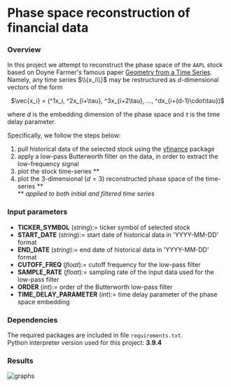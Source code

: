 # Phase space reconstruction of financial data
### Overview
In this project we attempt to reconstruct the phase space of the ```AAPL``` stock based on Doyne Farmer's famous paper [Geometry from a Time Series](https://www.datascienceassn.org/sites/default/files/Geometry%20from%20a%20Time%20Series.pdf).<br>
Namely, any time series $\\{x_i\\}$ may be restructured as $d$-dimensional vectors of the form 
<p align="center">
$\vec{x_i} = (^1x_i, ^2x_{i+\tau}, ^3x_{i+2\tau}, ..., ^dx_{i+(d-1)\cdot\tau})$
</p>

where _d_ is the embedding dimension of the phase space and $\tau$ is the time delay parameter.

Specifically, we follow the steps below:
1. pull historical data of the selected stock using the [yfinance](https://pypi.org/project/yfinance/) package
1. apply a low-pass Butterworth filter on the data, in order to extract the low-frequency signal
1. plot the stock time-series **
1. plot the $3$-dimensional ($d = 3$) reconstructed phase space of the time-series ** <br>
\** _applied to both initial and filtered time series_

### Input parameters
-  __TICKER_SYMBOL__ (_string_):= ticker symbol of selected stock
-  __START_DATE__ (_string_):= start date of historical data in 'YYYY-MM-DD' format
-  __END_DATE__ (_string_):= end date of historical data in 'YYYY-MM-DD' format
-  __CUTOFF_FREQ__ (_float_):= cutoff frequency for the low-pass filter
-  __SAMPLE_RATE__ (_float_):= sampling rate of the input data used for the low-pass filter
-  __ORDER__ (_int_):= order of the Butterworth low-pass filter
-  __TIME_DELAY_PARAMETER__ (_int_):= time delay parameter of the phase space embedding

### Dependencies
The required packages are included in file ```requirements.txt```.<br>
Python interpreter version used for this project: **3.9.4**

### Results
![graphs](https://github.com/user-attachments/assets/e4d9a57f-abc3-4c67-a5ff-906c2db4d9aa)

